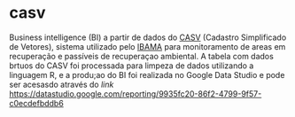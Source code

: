 # casv
Business intelligence (BI) a partir de dados do [CASV](https://casv.ibama.gov.br/search) (Cadastro Simplificado de Vetores), sistema utilizado pelo [IBAMA](https://www.gov.br/ibama/pt-br) para monitoramento de areas em recuperação e passíveis de recuperaçao ambiental.
A tabela com dados brtuos do CASV foi processada para limpeza de dados utilizando a linguagem R, e a produ;ao do BI foi realizada no Google Data Studio e pode ser acesasdo  através do _link_ https://datastudio.google.com/reporting/9935fc20-86f2-4799-9f57-c0ecdefbddb6
